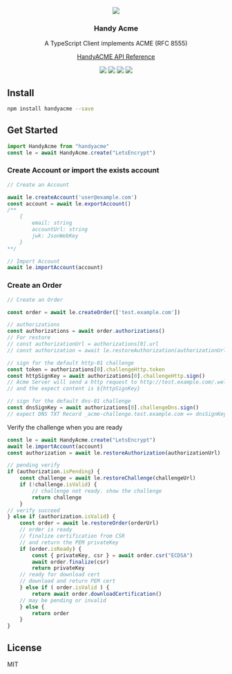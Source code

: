 
<div align="center">
  <img src="https://user-images.githubusercontent.com/117487/183263478-c64b4a31-b5e1-43c1-9e31-6ff03e20ce46.svg" />
  <h3>Handy Acme</h3>
  <p>A TypeScript Client implements ACME (RFC 8555) </p>
  <p><a href="https://shiny.github.io/HandyAcme/">HandyACME API Reference</a></p>

  
  <a href="https://github.com/shiny/HandyAcme/actions/workflows/build.yml"><img src="https://img.shields.io/github/actions/workflow/status/shiny/HandyAcme/build.yml?logo=githubactions" /></a>
  <a href="https://www.npmjs.com/package/handyacme"><img src="https://img.shields.io/npm/v/handyacme?logo=nodedotjs" /></a>
  <img src="https://img.shields.io/badge/Lang-typescript-blue?logo=typescript" />
  <img src="https://img.shields.io/npm/l/handyacme?logo=opensourceinitiative" />
</div>

## Install
```bash
npm install handyacme --save
```

## Get Started
```typescript
import HandyAcme from "handyacme"
const le = await HandyAcme.create("LetsEncrypt")
```

### Create Account or import the exists account

```typescript
// Create an Account

await le.createAccount('user@example.com')
const account = await le.exportAccount()
/**
    {
        email: string
        accountUrl: string
        jwk: JsonWebKey
    }
**/

// Import Account
await le.importAccount(account)
```

### Create an Order

```typescript
// Create an Order

const order = await le.createOrder(['test.example.com'])

// authorizations
const authorizations = await order.authorizations()
// For restore
// const authorizationUrl = authorizations[0].url
// const authorization = await le.restoreAuthorization(authorizationUrl)

// sign for the default http-01 challenge
const token = authorizations[0].challengeHttp.token
const httpSignKey = await authorizations[0].challengeHttp.sign()
// Acme Server will send a http request to http://test.example.com/.well-known/acme-challenge/${token}
// and the expect content is ${httpSignKey}

// sign for the default dns-01 challenge
const dnsSignKey = await authorizations[0].challengeDns.sign()
// expect DNS TXT Record _acme-challenge.test.example.com => dnsSignKey

```

Verify the challenge when you are ready

```typescript
const le = await HandyAcme.create("LetsEncrypt")
await le.importAccount(account)
const authorization = await le.restoreAuthorization(authorizationUrl)

// pending verify
if (authorization.isPending) {
    const challenge = await le.restoreChallenge(challengeUrl)
    if (!challenge.isValid) {
        // challenge not ready. show the challenge
        return challenge
    }
// verify succeed
} else if (authorization.isValid) {
    const order = await le.restoreOrder(orderUrl)
    // order is ready
    // finalize certification from CSR
    // and return the PEM privateKey
    if (order.isReady) {
        const { privateKey, csr } = await order.csr("ECDSA")
        await order.finalize(csr)
        return privateKey
    // ready for download cert
    // download and return PEM cert
    } else if ( order.isValid ) {
        return await order.downloadCertification()
    // may be pending or invalid
    } else {
        return order
    }
}
```

## License
MIT